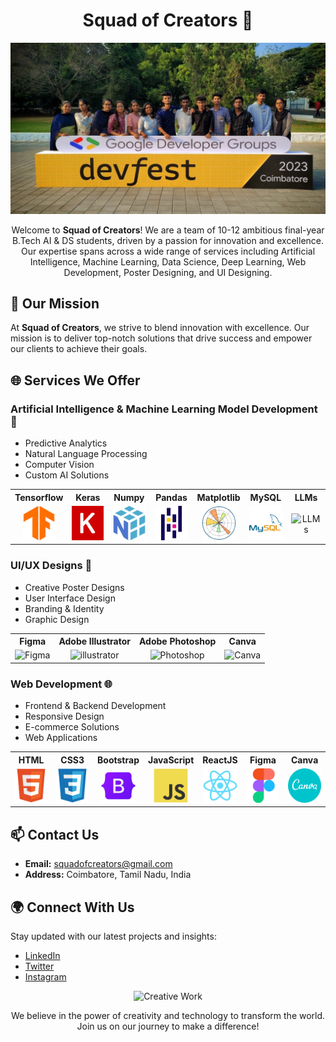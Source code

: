 <h1 align="center">Squad of Creators 🚀</h1>

<p align="center">
  <img src="./assets/hero-section-img.jpeg" alt="Squad of Creators">
</p>

<p align="center">
  Welcome to <strong>Squad of Creators</strong>! We are a team of 10-12 ambitious final-year B.Tech AI & DS students, driven by a passion for innovation and excellence. Our expertise spans across a wide range of services including Artificial Intelligence, Machine Learning, Data Science, Deep Learning, Web Development, Poster Designing, and UI Designing.
</p>

<h2>🌟 Our Mission</h2>

<p>
  At <strong>Squad of Creators</strong>, we strive to blend innovation with excellence. Our mission is to deliver top-notch solutions that drive success and empower our clients to achieve their goals.
</p>

<h2>🌐 Services We Offer</h2>

<h3>Artificial Intelligence & Machine Learning Model Development 🤖</h3>
<ul>
  <li>Predictive Analytics</li>
  <li>Natural Language Processing</li>
  <li>Computer Vision</li>
  <li>Custom AI Solutions</li>
</ul>

<table style="width: 100%; table-layout: fixed;">
      <tr align="center">
        <th>Tensorflow</th>
        <th>Keras</th>
        <th>Numpy</th>
        <th>Pandas</th>
        <th>Matplotlib</th>
        <th>MySQL</th>
        <th>LLMs</th>
      </tr>
      <tr align="center">
        <td><img src="https://github.com/devicons/devicon/blob/master/icons/tensorflow/tensorflow-original.svg" title="Tensorflow" alt="Tensorflow" width="55" height="55"/></td>
        <td><img src="https://github.com/devicons/devicon/blob/master/icons/keras/keras-original.svg" title="Keras" alt="Keras" width="55" height="55"/></td>
        <td><img src="https://github.com/devicons/devicon/blob/master/icons/numpy/numpy-original.svg" title="Numpy" alt="Numpy" width="55" height="55"/></td>
        <td><img src="https://github.com/devicons/devicon/blob/master/icons/pandas/pandas-original.svg" title="Pandas" alt="Pandas" width="55" height="55"/></td>
        <td><img src="https://github.com/devicons/devicon/blob/master/icons/matplotlib/matplotlib-original.svg" title="Matplotlib" alt="Matplotlib" width="55" height="55"/></td>
        <td><img src="https://github.com/devicons/devicon/blob/master/icons/mysql/mysql-original-wordmark.svg" title="MySQL" alt="MySQL" width="55" height="55"/></td>
        <td><img src="https://cdn-icons-png.flaticon.com/512/16806/16806660.png" title="LLMs" alt="LLMs" width="55" height="55"/></td>
      </tr>
    </table>

<h3>UI/UX Designs 🎨</h3>
<ul>
  <li>Creative Poster Designs</li>
  <li>User Interface Design</li>
  <li>Branding & Identity</li>
  <li>Graphic Design</li>
</ul>

<table style="width: 100%; table-layout: fixed;">
      <tr align="center">
        <th>Figma</th>
        <th>Adobe Illustrator</th>
        <th>Adobe Photoshop</th>
        <th>Canva</th>
      </tr>
      <tr align="center">
        <td>
          <img src="https://cdn.jsdelivr.net/gh/devicons/devicon@latest/icons/figma/figma-original.svg"
          title="Figma" alt="Figma" width="55" height="55" />
        </td>
        <td>
          <img src="https://cdn.jsdelivr.net/gh/devicons/devicon@latest/icons/illustrator/illustrator-plain.svg" 
          title="illustrator" alt="illustrator" width="55" height="55"/>
        </td>
        <td>
          <img src="https://cdn.jsdelivr.net/gh/devicons/devicon@latest/icons/photoshop/photoshop-original.svg" 
          title="Photoshop" alt="Photoshop" width="55" height="55"/>
        </td>
        <td>
          <img src="https://cdn.jsdelivr.net/gh/devicons/devicon@latest/icons/canva/canva-original.svg" 
          title="Canva" alt="Canva" width="55" height="55"/>
        </td>
       </tr>
</table>

<h3>Web Development 🌐</h3>
<ul>
  <li>Frontend & Backend Development</li>
  <li>Responsive Design</li>
  <li>E-commerce Solutions</li>
  <li>Web Applications</li>
</ul>

<table style="width: 100%; table-layout: fixed;">
      <tr align="center">
        <th>HTML</th>
        <th>CSS3</th>
        <th>Bootstrap</th>
        <th>JavaScript</th>
        <th>ReactJS</th>
        <th>Figma</th>
        <th>Canva</th>
      </tr>
      <tr align="center">
        <td><img src="https://github.com/devicons/devicon/blob/master/icons/html5/html5-original.svg" title="HTML" alt="HTML" height="55" width="55";/></td>
        <td><img src="https://github.com/devicons/devicon/blob/master/icons/css3/css3-original.svg" title="CSS" alt="CSS" height="55" width="55";/></td>
        <td><img src="https://github.com/devicons/devicon/blob/master/icons/bootstrap/bootstrap-original.svg" title="Bootstrap" alt="Bootstrap" height="55" width="55";/></td>
        <td><img src="https://github.com/devicons/devicon/blob/master/icons/javascript/javascript-original.svg" title="JavaScript" alt="JavaScript" height="55" width="55";/></td>
        <td><img src="https://github.com/devicons/devicon/blob/master/icons/react/react-original.svg" title="ReactJS" alt="ReactJS" height="55" width="55";/></td>
        <td><img src="https://github.com/devicons/devicon/blob/master/icons/figma/figma-original.svg" title="Figma" alt="Figma" height="55" width="55";/></td>
        <td><img src="https://github.com/devicons/devicon/blob/master/icons/canva/canva-original.svg" title="Canva" alt="Canva" height="55" width="55";/></td>
      </tr>
    </table>

<h2>📫 Contact Us</h2>

<ul>
  <li><strong>Email:</strong> <a href="mailto:squadofcreators@gmail.com">squadofcreators@gmail.com</a></li>
  <li><strong>Address:</strong> Coimbatore, Tamil Nadu, India</li>
</ul>

<h2>🌍 Connect With Us</h2>

<p>Stay updated with our latest projects and insights:</p>
<ul>
  <li><a href="https://www.linkedin.com">LinkedIn</a></li>
  <li><a href="https://twitter.com">Twitter</a></li>
  <li><a href="https://instagram.com">Instagram</a></li>
</ul>

<p align="center">
  <img src="https://via.placeholder.com/800x200.png?text=Creativity+and+Technology" alt="Creative Work">
</p>

<p align="center">
  We believe in the power of creativity and technology to transform the world. Join us on our journey to make a difference!
</p>
